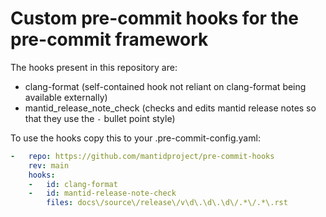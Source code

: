 # Custom pre-commit hooks for the pre-commit framework
The hooks present in this repository are:
* clang-format (self-contained hook not reliant on clang-format being available externally)
* mantid_release_note_check (checks and edits mantid release notes so that they use the ``-`` bullet point style)

To use the hooks copy this to your .pre-commit-config.yaml:
```yaml
-   repo: https://github.com/mantidproject/pre-commit-hooks
    rev: main
    hooks:
    -   id: clang-format
    -   id: mantid-release-note-check
        files: docs\/source\/release\/v\d\.\d\.\d\/.*\/.*\.rst
```
